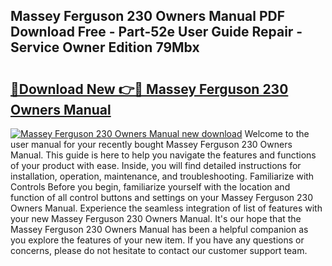 ## Massey Ferguson 230 Owners Manual PDF Download Free - Part-52e User Guide Repair - Service Owner Edition 79Mbx

# <h2><a href="http://bc92288.oget.top/?id=Massey+Ferguson+230+Owners+Manual">🔗Download New 👉🔴 Massey Ferguson 230 Owners Manual</a></h2>

[![Massey Ferguson 230 Owners Manual new download](https://i.imgur.com/5g1atiW.png)](http://bc92288.oget.top/?id=Massey+Ferguson+230+Owners+Manual)
Welcome to the user manual for your recently bought Massey Ferguson 230 Owners Manual. This guide is here to help you navigate the features and functions of your product with ease. Inside, you will find detailed instructions for installation, operation, maintenance, and troubleshooting. Familiarize with Controls Before you begin, familiarize yourself with the location and function of all control buttons and settings on your Massey Ferguson 230 Owners Manual. Experience the seamless integration of list of features with your new Massey Ferguson 230 Owners Manual. It's our hope that the Massey Ferguson 230 Owners Manual has been a helpful companion as you explore the features of your new item. If you have any questions or concerns, please do not hesitate to contact our customer support team.
